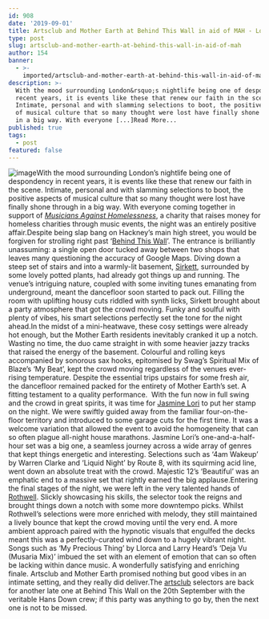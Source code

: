 ```yaml
---
id: 908
date: '2019-09-01'
title: Artsclub and Mother Earth at Behind This Wall in aid of MAH - Loose Lips
type: post
slug: artsclub-and-mother-earth-at-behind-this-wall-in-aid-of-mah
author: 154
banner:
  - >-
    imported/artsclub-and-mother-earth-at-behind-this-wall-in-aid-of-mah/image908.jpeg
description: >-
  With the mood surrounding London&rsquo;s nightlife being one of despondency in
  recent years, it is events like these that renew our faith in the scene.
  Intimate, personal and with slamming selections to boot, the positive aspects
  of musical culture that so many thought were lost have finally shone through
  in a big way. With everyone [...]Read More...
published: true
tags:
  - post
featured: false
---
```

![image](../imported/artsclub-and-mother-earth-at-behind-this-wall-in-aid-of-mah/image908.jpeg)With the mood surrounding London’s nightlife being one of despondency in recent years, it is events like these that renew our faith in the scene. Intimate, personal and with slamming selections to boot, the positive aspects of musical culture that so many thought were lost have finally shone through in a big way. With everyone coming together in support of [_Musicians Against Homelessness_](https://business.facebook.com/mahgigs/), a charity that raises money for homeless charities through music events, the night was an entirely positive affair.Despite being slap bang on Hackney’s main high street, you would be forgiven for strolling right past ‘[Behind This Wall](http://www.behindthiswall.com/)’. The entrance is brilliantly unassuming: a single open door tucked away between two shops that leaves many questioning the accuracy of Google Maps. Diving down a steep set of stairs and into a warmly-lit basement, [Sirkett](https://soundcloud.com/sirkett), surrounded by some lovely potted plants, had already got things up and running. The venue’s intriguing nature, coupled with some inviting tunes emanating from underground, meant the dancefloor soon started to pack out. Filling the room with uplifting housy cuts riddled with synth licks, Sirkett brought about a party atmosphere that got the crowd moving. Funky and soulful with plenty of vibes, his smart selections perfectly set the tone for the night ahead.In the midst of a mini-heatwave, these cosy settings were already hot enough, but the Mother Earth residents inevitably cranked it up a notch. Wasting no time, the duo came straight in with some heavier jazzy tracks that raised the energy of the basement. Colourful and rolling keys accompanied by sonorous sax hooks, epitomised by Swag’s Spiritual Mix of Blaze’s ‘My Beat’, kept the crowd moving regardless of the venues ever-rising temperature. Despite the essential trips upstairs for some fresh air, the dancefloor remained packed for the entirety of Mother Earth’s set. A fitting testament to a quality performance.  With the fun now in full swing and the crowd in great spirits, it was time for [Jasmine Lori](https://soundcloud.com/jasminegrayling) to put her stamp on the night. We were swiftly guided away from the familiar four-on-the-floor territory and introduced to some garage cuts for the first time. It was a welcome variation that allowed the event to avoid the homogeneity that can so often plague all-night house marathons. Jasmine Lori’s one-and-a-half-hour set was a big one, a seamless journey across a wide array of genres that kept things energetic and interesting. Selections such as ‘4am Wakeup’ by Warren Clarke and ‘Liquid Night’ by Route 8, with its squirming acid line, went down an absolute treat with the crowd. Majestic 12’s ‘Beautiful’ was an emphatic end to a massive set that rightly earned the big applause.Entering the final stages of the night, we were left in the very talented hands of [Rothwell](https://soundcloud.com/joe-rothwell-2). Slickly showcasing his skills, the selector took the reigns and brought things down a notch with some more downtempo picks. Whilst Rothwell’s selections were more enriched with melody, they still maintained a lively bounce that kept the crowd moving until the very end. A more ambient approach paired with the hypnotic visuals that engulfed the decks meant this was a perfectly-curated wind down to a hugely vibrant night. Songs such as ‘My Precious Thing’ by Llorca and Larry Heard’s ‘Deja Vu (Musaria Mix)’ imbued the set with an element of emotion that can so often be lacking within dance music. A wonderfully satisfying and enriching finale. Artsclub and Mother Earth promised nothing but good vibes in an intimate setting, and they really did deliver.The [artsclub](https://www.facebook.com/artsclubldn/) selectors are back for another late one at Behind This Wall on the 20th September with the veritable Hans Down crew; if this party was anything to go by, then the next one is not to be missed.